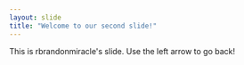 ```yaml
---
layout: slide
title: "Welcome to our second slide!"
---
```

This is rbrandonmiracle's slide.
Use the left arrow to go back!